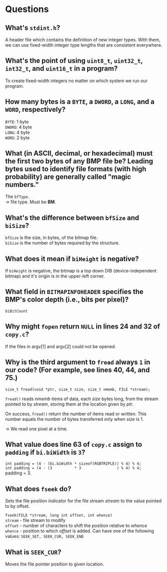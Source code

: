 # Questions

## What's `stdint.h`?

A header file which contains the definition of new integer types. With them, we can use fixed-width integer type lengths that are consistent everywhere.

## What's the point of using `uint8_t`, `uint32_t`, `int32_t`, and `uint16_t` in a program?

To create fixed-width integers no matter on which system we run our program.

## How many bytes is a `BYTE`, a `DWORD`, a `LONG`, and a `WORD`, respectively?

`BYTE`: 1 byte  
`DWORD`: 4 byte  
`LONG`: 4 byte  
`WORD`: 2 byte  

## What (in ASCII, decimal, or hexadecimal) must the first two bytes of any BMP file be? Leading bytes used to identify file formats (with high probability) are generally called "magic numbers."

The `bfType`.  
-> file type. Must be **BM**. 

## What's the difference between `bfSize` and `biSize`?

`bfSize` is the size, in bytes, of the bitmap file.  
`biSize` is the number of bytes required by the structure.

## What does it mean if `biHeight` is negative?

If `biHeight` is negative, the bitmap is a top down DIB (device-independent bitmap) and it's origin is in the upper-left corner.

## What field in `BITMAPINFOHEADER` specifies the BMP's color depth (i.e., bits per pixel)?

`biBitCount`

## Why might `fopen` return `NULL` in lines 24 and 32 of `copy.c`?

If the files in argv[1] and argv[2] could not be opened.

## Why is the third argument to `fread` always `1` in our code? (For example, see lines 40, 44, and 75.)

`size_t fread(void *ptr, size_t size, size_t nmemb, FILE *stream);`  

`fread()` reads _nmemb_ items of data, each _size_ bytes long, from the stream pointed to by _stream_, storing them at the location given by _ptr_.  

On success, `fread()` return the number of items read or written. This number equals the number of bytes transferred only when _size_ is 1.

-> We read one pixel at a time.

## What value does line 63 of `copy.c` assign to `padding` if `bi.biWidth` is `3`?

`int padding = (4 - (bi.biWidth * sizeof(RGBTRIPLE)) % 4) % 4;`  
`int padding = (4 - (3          * 3                ) % 4) % 4;`  
padding = 3.

## What does `fseek` do?

Sets the file position indicator for the file stream _stream_ to the value pointed to by offset.

`fseek(FILE *stream, long int offset, int whence)`  
`stream` - file stream to modify  
`offset` - number of characters to shift the position relative to _whence_  
`whence` - position to which _offset_ is added. Can have one of the following values: `SEEK_SET, SEEK_CUR, SEEK_END`

## What is `SEEK_CUR`?

Moves the file pointer position to given location.
